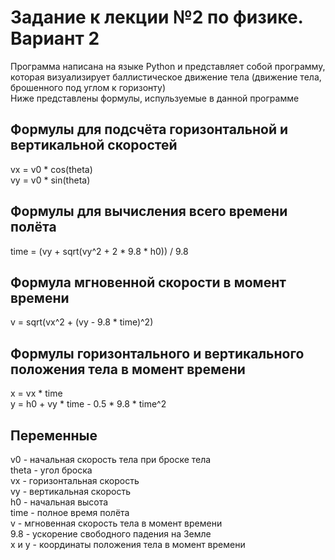 # Задание к лекции №2 по физике. Вариант 2
Программа написана на языке Python и представляет собой программу, которая визуализирует баллистическое
движение тела (движение тела, брошенного под углом к горизонту) <br/>
Ниже представлены формулы, испульзуемые в данной программе
## Формулы для подсчёта горизонтальной и вертикальной скоростей
vx = v0 * cos(theta) <br/>
vy = v0 * sin(theta)
## Формулы для вычисления всего времени полёта
time = (vy + sqrt(vy^2 + 2 * 9.8 * h0)) / 9.8
## Формула мгновенной скорости в момент времени
v = sqrt(vx^2 + (vy - 9.8 * time)^2)
## Формулы горизонтального и вертикального положения тела в момент времени
x = vx * time <br/>
y = h0 + vy * time - 0.5 * 9.8 * time^2
## Переменные
v0 - начальная скорость тела при броске тела <br/>
theta - угол броска <br/>
vx - горизонтальная скорость <br/>
vy - вертикальная скорость <br/>
h0 - начальная высота <br/>
time - полное время полёта <br/>
v - мгновенная скорость тела в момент времени <br/>
9.8 - ускорение свободного падения на Земле <br/>
x и y - координаты положения тела в момент времени <br/>

